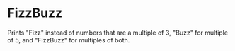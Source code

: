 # FizzBuzz
Prints "Fizz" instead of numbers that are a multiple of 3, "Buzz" for multiple of 5, and "FizzBuzz" for multiples of both.
